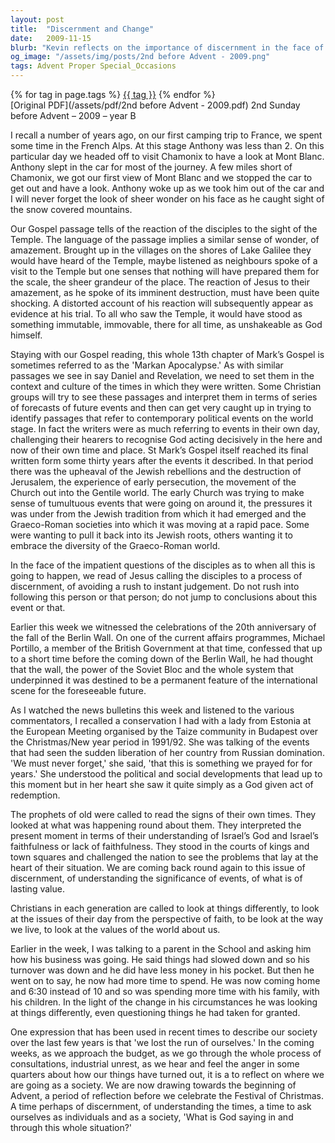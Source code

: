 ```yaml
---
layout: post
title:  "Discernment and Change"
date:   2009-11-15
blurb: "Kevin reflects on the importance of discernment in the face of change, drawing parallels between the disciples' amazement at the Temple and modern reactions to historical events like the fall of the Berlin Wall. He emphasizes the need to understand the significance of events and to question our values and the way we live, especially in times of societal upheaval."
og_image: "/assets/img/posts/2nd before Advent - 2009.png"
tags: Advent Proper Special_Occasions
---    
```

<div class="tag-pills">
    {% for tag in page.tags %}
    <a href="{{ site.baseurl }}/tag/{{ tag | slugify }}" class="tag-pill">{{ tag }}</a>
    {% endfor %}
</div>
[Original PDF](/assets/pdf/2nd before Advent - 2009.pdf)
2nd Sunday before Advent – 2009 – year B

I recall a number of years ago, on our first camping trip to France, we spent some time in the French Alps. At this stage Anthony was less than 2. On this particular day we headed off to visit Chamonix to have a look at Mont Blanc. Anthony slept in the car for most of the journey. A few miles short of Chamonix, we got our first view of Mont Blanc and we stopped the car to get out and have a look. Anthony woke up as we took him out of the car and I will never forget the look of sheer wonder on his face as he caught sight of the snow covered mountains.

Our Gospel passage tells of the reaction of the disciples to the sight of the Temple. The language of the passage implies a similar sense of wonder, of amazement. Brought up in the villages on the shores of Lake Galilee they would have heard of the Temple, maybe listened as neighbours spoke of a visit to the Temple but one senses that nothing will have prepared them for the scale, the sheer grandeur of the place. The reaction of Jesus to their amazement, as he spoke of its imminent destruction, must have been quite shocking. A distorted account of his reaction will subsequently appear as evidence at his trial. To all who saw the Temple, it would have stood as something immutable, immovable, there for all time, as unshakeable as God himself.

Staying with our Gospel reading, this whole 13th chapter of Mark’s Gospel is sometimes referred to as the 'Markan Apocalypse.' As with similar passages we see in say Daniel and Revelation, we need to set them in the context and culture of the times in which they were written. Some Christian groups will try to see these passages and interpret them in terms of series of forecasts of future events and then can get very caught up in trying to identify passages that refer to contemporary political events on the world stage. In fact the writers were as much referring to events in their own day, challenging their hearers to recognise God acting decisively in the here and now of their own time and place. St Mark’s Gospel itself reached its final written form some thirty years after the events it described. In that period there was the upheaval of the Jewish rebellions and the destruction of Jerusalem, the experience of early persecution, the movement of the Church out into the Gentile world. The early Church was trying to make sense of tumultuous events that were going on around it, the pressures it was under from the Jewish tradition from which it had emerged and the Graeco-Roman societies into which it was moving at a rapid pace. Some were wanting to pull it back into its Jewish roots, others wanting it to embrace the diversity of the Graeco-Roman world.

In the face of the impatient questions of the disciples as to when all this is going to happen, we read of Jesus calling the disciples to a process of discernment, of avoiding a rush to instant judgement. Do not rush into following this person or that person; do not jump to conclusions about this event or that.

Earlier this week we witnessed the celebrations of the 20th anniversary of the fall of the Berlin Wall. On one of the current affairs programmes, Michael Portillo, a member of the British Government at that time, confessed that up to a short time before the coming down of the Berlin Wall, he had thought that the wall, the power of the Soviet Bloc and the whole system that underpinned it was destined to be a permanent feature of the international scene for the foreseeable future.

As I watched the news bulletins this week and listened to the various commentators, I recalled a conservation I had with a lady from Estonia at the European Meeting organised by the Taize community in Budapest over the Christmas/New year period in 1991/92. She was talking of the events that had seen the sudden liberation of her country from Russian domination. 'We must never forget,' she said, 'that this is something we prayed for for years.' She understood the political and social developments that lead up to this moment but in her heart she saw it quite simply as a God given act of redemption.

The prophets of old were called to read the signs of their own times. They looked at what was happening round about them. They interpreted the present moment in terms of their understanding of Israel’s God and Israel’s faithfulness or lack of faithfulness. They stood in the courts of kings and town squares and challenged the nation to see the problems that lay at the heart of their situation. We are coming back round again to this issue of discernment, of understanding the significance of events, of what is of lasting value.

Christians in each generation are called to look at things differently, to look at the issues of their day from the perspective of faith, to be look at the way we live, to look at the values of the world about us.

Earlier in the week, I was talking to a parent in the School and asking him how his business was going. He said things had slowed down and so his turnover was down and he did have less money in his pocket. But then he went on to say, he now had more time to spend. He was now coming home and 6:30 instead of 10 and so was spending more time with his family, with his children. In the light of the change in his circumstances he was looking at things differently, even questioning things he had taken for granted.

One expression that has been used in recent times to describe our society over the last few years is that 'we lost the run of ourselves.' In the coming weeks, as we approach the budget, as we go through the whole process of consultations, industrial unrest, as we hear and feel the anger in some quarters about how our things have turned out, it is a to reflect on where we are going as a society. We are now drawing towards the beginning of Advent, a period of reflection before we celebrate the Festival of Christmas. A time perhaps of discernment, of understanding the times, a time to ask ourselves as individuals and as a society, 'What is God saying in and through this whole situation?'

